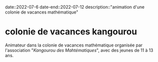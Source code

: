 date::2022-07-6
date-end::2022-07-12
description::"animation d'une colonie de vacances mathématique"
# colonie de vacances kangourou
Animateur dans la colonie de vacances mathématique organisée par l'association "_Kangourou des Mahtématiques_", avec des jeunes de 11 à 13 ans.

